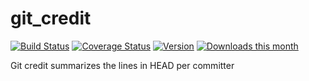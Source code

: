 git_credit
==========

[![Build Status](https://travis-ci.org/a-tal/git_credit.png?branch=master)](https://travis-ci.org/a-tal/git_credit)
[![Coverage Status](https://coveralls.io/repos/a-tal/git_credit/badge.png?branch=master)](https://coveralls.io/r/a-tal/git_credit?branch=master)
[![Version](https://img.shields.io/pypi/v/git_credit.svg)](https://pypi.python.org/pypi/git_credit/)
[![Downloads this month](https://img.shields.io/pypi/dm/git_credit.svg)](https://pypi.python.org/pypi/git_credit/)

Git credit summarizes the lines in HEAD per committer
